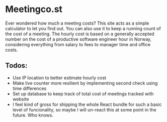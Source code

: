 # Meetingco.st

Ever wondered how much a meeting costs? This site acts as a simple calculator to let you find out. You can also use it to keep a running count of the cost of a meeting. The hourly cost is based on a generally accepted number on the cost of a productive software engineer hour in Norway, considering everything from salary to fees to manager time and office costs.

## Todos:

- Use IP location to better estimate hourly cost
- Make live counter more resilient by implementing second check using time differences
- Set up database to keep track of total cost of meetings tracked with website
- I feel kind of gross for shipping the whole React bundle for such a basic level of funcionality, so maybe I will un-react this at some point in the future. Who knows.
